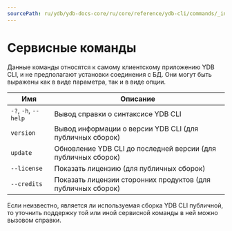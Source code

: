```yaml
---
sourcePath: ru/ydb/ydb-docs-core/ru/core/reference/ydb-cli/commands/_includes/service.md
---
```

# Сервисные команды

Данные команды относятся к самому клиентскому приложению YDB CLI, и не предполагают установки соединения с БД. Они могут быть выражены как в виде параметра, так и в виде опции.

Имя | Описание
--- | ---
`-?`, `-h`, `--help` | Вывод справки о синтаксисе YDB CLI
`version` | Вывод информации о версии YDB CLI (для публичных сборок)
`update` | Обновление YDB CLI до последней версии (для публичных сборок)
`--license` | Показать лицензию (для публичных сборок)
`--credits` | Показать лицензии сторонних продуктов (для публичных сборок)

Если неизвестно, является ли используемая сборка YDB CLI публичной, то уточнить поддержку той или иной сервисной команды в ней можно вызовом справки.
